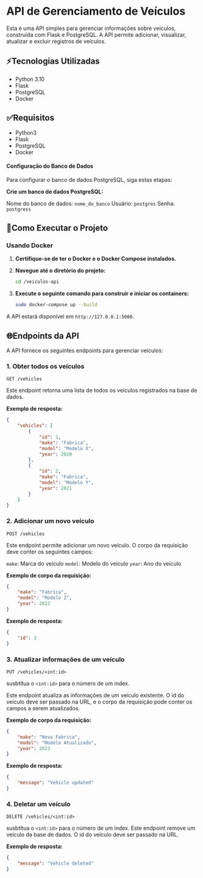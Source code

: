# API de Gerenciamento de Veículos

Esta é uma API simples para gerenciar informações sobre veículos, construída com Flask e PostgreSQL. A API permite adicionar, visualizar, atualizar e excluir registros de veículos.

## ⚡Tecnologias Utilizadas

- Python 3.10
- Flask
- PostgreSQL
- Docker

## ✅Requisitos
- Python3
- Flask
- PostgreSQL
- Docker

#### Configuração do Banco de Dados
Para configurar o banco de dados PostgreSQL, siga estas etapas:

**Crie um banco de dados PostgreSQL:**

Nome do banco de dados: ```nome_do_banco```
Usuário: ```postgres```
Senha: ```postgress```



## 🚀Como Executar o Projeto

### Usando Docker

1. **Certifique-se de ter o Docker e o Docker Compose instalados.**
2. **Navegue até o diretório do projeto:**
   ```bash
   cd /veiculos-api
   ```

3. **Execute o seguinte comando para construir e iniciar os containers:**
   ```bash
   sudo docker-compose up --build
   ```

A API estará disponível em `http://127.0.0.1:5000`.

## 🌐Endpoints da API

A API fornece os seguintes endpoints para gerenciar veículos:

### 1. Obter todos os veículos

```http
GET /vehicles
```
Este endpoint retorna uma lista de todos os veículos registrados na base de dados.

**Exemplo de resposta:**
```json
{
    "vehicles": [
        {
            "id": 1,
            "make": "Fabrica",
            "model": "Modelo X",
            "year": 2020
        },
        {
            "id": 2,
            "make": "Fabrica",
            "model": "Modelo Y",
            "year": 2021
        }
    ]
}
```
### 2. Adicionar um novo veículo
```http
POST /vehicles
```
Este endpoint permite adicionar um novo veículo. O corpo da requisição deve conter os seguintes campos:

```make```: Marca do veículo
```model```: Modelo do veículo
```year```: Ano do veículo

**Exemplo de corpo da requisição:**
```json
{
    "make": "Fabrica",
    "model": "Modelo Z",
    "year": 2022
}
```
**Exemplo de resposta:**
```json
{
    "id": 3
}
```

### 3. Atualizar informações de um veículo
```http
PUT /vehicles/<int:id>
```
susbtítua o ```<int:id>``` para o número de um index.

Este endpoint atualiza as informações de um veículo existente. O id do veículo deve ser passado na URL, e o corpo da requisição pode conter os campos a serem atualizados.

**Exemplo de corpo da requisição:**
```json
{
    "make": "Nova Fabrica",
    "model": "Modelo Atualizado",
    "year": 2023
}
```

**Exemplo de resposta:**
```json
{
    "message": "Vehicle updated"
}
```

### 4. Deletar um veículo
```http
DELETE /vehicles/<int:id>
```
susbtítua o ```<int:id>``` para o número de um index.
Este endpoint remove um veículo da base de dados. O id do veículo deve ser passado na URL.

**Exemplo de resposta:**
```json
{
    "message": "Vehicle deleted"
}
```
